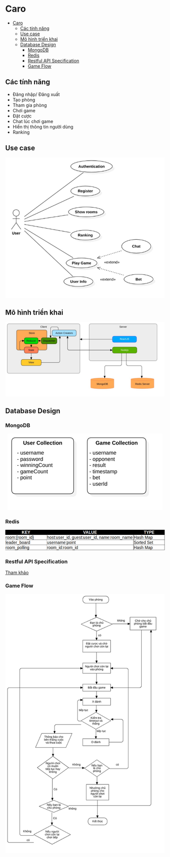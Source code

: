# Caro

- [Caro](#caro)
  - [Các tính năng](#c%c3%a1c-t%c3%adnh-n%c4%83ng)
  - [Use case](#use-case)
  - [Mô hình triển khai](#m%c3%b4-h%c3%acnh-tri%e1%bb%83n-khai)
  - [Database Design](#database-design)
    - [MongoDB](#mongodb)
    - [Redis](#redis)
    - [Restful API Specification](#restful-api-specification)
    - [Game Flow](#game-flow)

## Các tính năng

- Đăng nhập/ Đăng xuất
- Tạo phòng
- Tham gia phòng
- Chơi game
- Đặt cược
- Chat lúc chơi game
- Hiển thị thông tin người dùng
- Ranking

## Use case

<div align="center">
    <img src="/docs/user-case.jpg" alt="caro" />
</div>

## Mô hình triển khai

<div align="center">
    <img src="/docs/deployment-diagram.jpg" alt="caro"/>
</div>

## Database Design

### MongoDB

<div align="center">
    <img src="/docs/mongodb-schema.jpg" alt="caro" />
</div>

### Redis

<div align="center">
    <img src="/docs/redis-schema.png" alt="caro" />
</div>

### Restful API Specification

[Tham khảo](/docs/restful-api-specification.md)

### Game Flow

<div align="center">
    <img src="/docs/game-flow.jpg" alt="caro" />
</div>